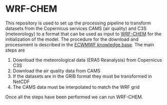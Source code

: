 WRF-CHEM
========
This repository is used to set up the processing pipeline to transform datasets from the Copernicus services CAMS (air quality) and C3S (meteorology) to a format that can be used as input to [WRF-CHEM](https://www2.acom.ucar.edu/wrf-chem) for the initialization of the model. The procedure for the download and processment is described in the [ECWMWF knowledge base](https://confluence.ecmwf.int/pages/viewpage.action?pageId=174865233). The main steps are

1. Download the meteorological data (ERA5 Reanalysis) from Copernicus C3S
2. Download the air quality data from CAMS
3. If the datasets are in the GRIB format they must be transformed in NetCDF
4. The CAMS data must be interpolated to match the WRF grid

Once all the steps have been performed we can run WRF-CHEM.